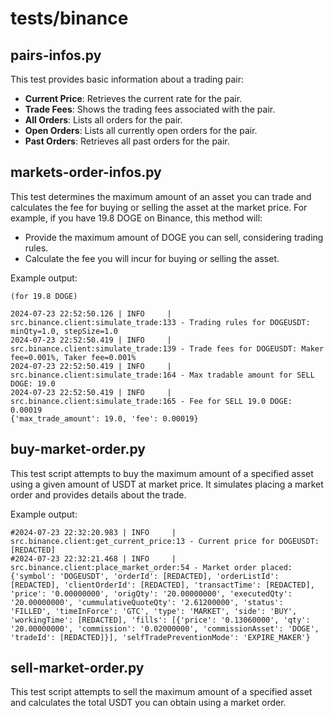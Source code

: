 # tests/binance

## pairs-infos.py

This test provides basic information about a trading pair:
- **Current Price**: Retrieves the current rate for the pair.
- **Trade Fees**: Shows the trading fees associated with the pair.
- **All Orders**: Lists all orders for the pair.
- **Open Orders**: Lists all currently open orders for the pair.
- **Past Orders**: Retrieves all past orders for the pair.

## markets-order-infos.py

This test determines the maximum amount of an asset you can trade and calculates the fee for buying or selling the asset at the market price. For example, if you have 19.8 DOGE on Binance, this method will:
- Provide the maximum amount of DOGE you can sell, considering trading rules.
- Calculate the fee you will incur for buying or selling the asset.

Example output:
```
(for 19.8 DOGE)

2024-07-23 22:52:50.126 | INFO     | src.binance.client:simulate_trade:133 - Trading rules for DOGEUSDT: minQty=1.0, stepSize=1.0
2024-07-23 22:52:50.419 | INFO     | src.binance.client:simulate_trade:139 - Trade fees for DOGEUSDT: Maker fee=0.001%, Taker fee=0.001%
2024-07-23 22:52:50.419 | INFO     | src.binance.client:simulate_trade:164 - Max tradable amount for SELL DOGE: 19.0
2024-07-23 22:52:50.419 | INFO     | src.binance.client:simulate_trade:165 - Fee for SELL 19.0 DOGE: 0.00019
{'max_trade_amount': 19.0, 'fee': 0.00019}
```

## buy-market-order.py

This test script attempts to buy the maximum amount of a specified asset using a given amount of USDT at market price. It simulates placing a market order and provides details about the trade.

Example output:
```
#2024-07-23 22:32:20.983 | INFO     | src.binance.client:get_current_price:13 - Current price for DOGEUSDT: [REDACTED]
#2024-07-23 22:32:21.468 | INFO     | src.binance.client:place_market_order:54 - Market order placed: {'symbol': 'DOGEUSDT', 'orderId': [REDACTED], 'orderListId': [REDACTED], 'clientOrderId': [REDACTED], 'transactTime': [REDACTED], 'price': '0.00000000', 'origQty': '20.00000000', 'executedQty': '20.00000000', 'cummulativeQuoteQty': '2.61200000', 'status': 'FILLED', 'timeInForce': 'GTC', 'type': 'MARKET', 'side': 'BUY', 'workingTime': [REDACTED], 'fills': [{'price': '0.13060000', 'qty': '20.00000000', 'commission': '0.02000000', 'commissionAsset': 'DOGE', 'tradeId': [REDACTED]}], 'selfTradePreventionMode': 'EXPIRE_MAKER'}
```

## sell-market-order.py

This test script attempts to sell the maximum amount of a specified asset and calculates the total USDT you can obtain using a market order.




